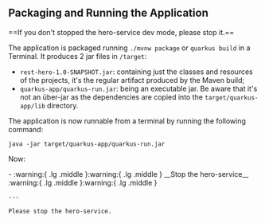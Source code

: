## Packaging and Running the Application

==If you don't stopped the hero-service dev mode, please stop it.==

The application is packaged running `./mvnw package` or `quarkus build` in a Terminal.
It produces 2 jar files in `/target`:

* `rest-hero-1.0-SNAPSHOT.jar`: containing just the classes and resources of the projects, it's the regular artifact produced by the Maven build;
* `quarkus-app/quarkus-run.jar`: being an executable jar.
  Be aware that it's not an über-jar as the dependencies are copied into the `target/quarkus-app/lib` directory.

The application is now runnable from a terminal by running the following command:

```shell 
java -jar target/quarkus-app/quarkus-run.jar
```

Now: 

<div class="grid cards" markdown>
-   :warning:{ .lg .middle }:warning:{ .lg .middle } __Stop the hero-service__ :warning:{ .lg .middle }:warning:{ .lg .middle }

    ---

    Please stop the hero-service.
</div>
